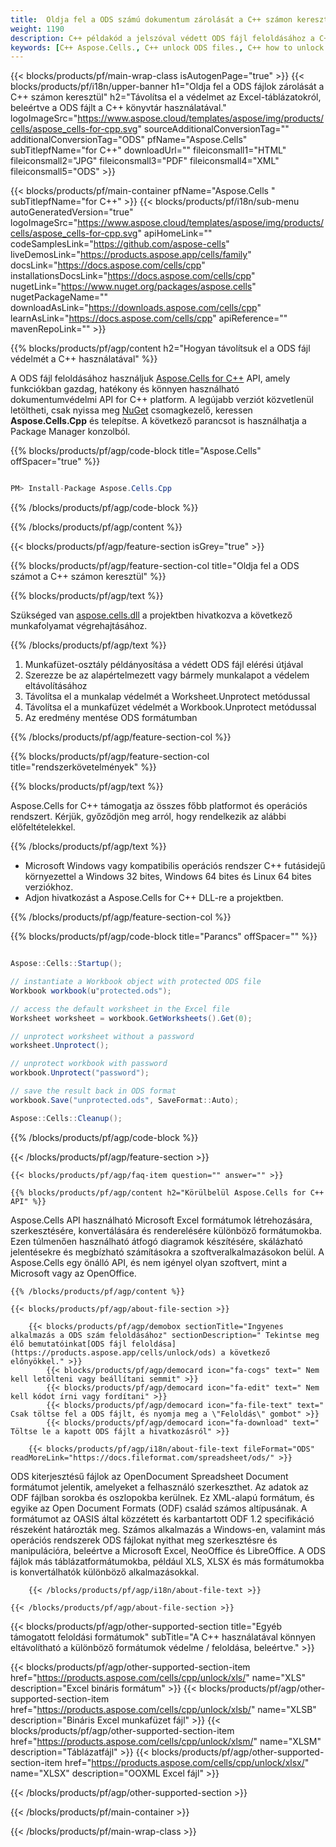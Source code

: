 ```yaml
---
title:  Oldja fel a ODS számú dokumentum zárolását a C++ számon keresztül
weight: 1190
description: C++ példakód a jelszóval védett ODS fájl feloldásához a C++ Futókörnyezet Windows 32 bites, Windows 64 bites és 64 bites Linux számára.
keywords: [C++ Aspose.Cells., C++ unlock ODS files., C++ how to unlock ODS document., C++ unprotect ODS files., remove protection from ODS files., decrypt ODS Files using C++]
---
```

{{< blocks/products/pf/main-wrap-class isAutogenPage="true" >}}
{{< blocks/products/pf/i18n/upper-banner h1="Oldja fel a ODS fájlok zárolását a C++ számon keresztül" h2="Távolítsa el a védelmet az Excel-táblázatokról, beleértve a ODS fájlt a C++ könyvtár használatával." logoImageSrc="https://www.aspose.cloud/templates/aspose/img/products/cells/aspose_cells-for-cpp.svg" sourceAdditionalConversionTag="" additionalConversionTag="ODS" pfName="Aspose.Cells" subTitlepfName="for C++" downloadUrl="" fileiconsmall1="HTML" fileiconsmall2="JPG" fileiconsmall3="PDF" fileiconsmall4="XML" fileiconsmall5="ODS" >}}

{{< blocks/products/pf/main-container pfName="Aspose.Cells " subTitlepfName="for C++" >}}
{{< blocks/products/pf/i18n/sub-menu autoGeneratedVersion="true" logoImageSrc="https://www.aspose.cloud/templates/aspose/img/products/cells/aspose_cells-for-cpp.svg" apiHomeLink="" codeSamplesLink="https://github.com/aspose-cells" liveDemosLink="https://products.aspose.app/cells/family" docsLink="https://docs.aspose.com/cells/cpp" installationsDocsLink="https://docs.aspose.com/cells/cpp" nugetLink="https://www.nuget.org/packages/aspose.cells" nugetPackageName="" downloadAsLink="https://downloads.aspose.com/cells/cpp" learnAsLink="https://docs.aspose.com/cells/cpp" apiReference="" mavenRepoLink="" >}}

{{% blocks/products/pf/agp/content h2="Hogyan távolítsuk el a ODS fájl védelmét a C++ használatával" %}}

 A ODS fájl feloldásához használjuk
 [Aspose.Cells for C++](https://products.aspose.com/cells/cpp) 
 API, amely funkciókban gazdag, hatékony és könnyen használható dokumentumvédelmi API for C++ platform. A legújabb verziót közvetlenül letöltheti, csak nyissa meg
 [NuGet](https://www.nuget.org/packages/aspose.cells) 
 csomagkezelő, keressen
 **Aspose.Cells.Cpp** 
 és telepítse. A következő parancsot is használhatja a Package Manager konzolból.

{{% blocks/products/pf/agp/code-block title="Aspose.Cells" offSpacer="true" %}}

```cs

PM> Install-Package Aspose.Cells.Cpp

```

{{% /blocks/products/pf/agp/code-block %}}

{{% /blocks/products/pf/agp/content %}}

{{< blocks/products/pf/agp/feature-section isGrey="true" >}}

{{% blocks/products/pf/agp/feature-section-col title="Oldja fel a ODS számot a C++ számon keresztül" %}}

{{% blocks/products/pf/agp/text %}}

 Szükséged van
 [aspose.cells.dll](https://downloads.aspose.com/cells/cpp) 
 a projektben hivatkozva a következő munkafolyamat végrehajtásához.

{{% /blocks/products/pf/agp/text %}}

1.  Munkafüzet-osztály példányosítása a védett ODS fájl elérési útjával
1.  Szerezze be az alapértelmezett vagy bármely munkalapot a védelem eltávolításához
1.  Távolítsa el a munkalap védelmét a Worksheet.Unprotect metódussal
1.  Távolítsa el a munkafüzet védelmét a Workbook.Unprotect metódussal
1.  Az eredmény mentése ODS formátumban

{{% /blocks/products/pf/agp/feature-section-col %}}

{{% blocks/products/pf/agp/feature-section-col title="rendszerkövetelmények" %}}

{{% blocks/products/pf/agp/text %}}

 Aspose.Cells for C++ támogatja az összes főbb platformot és operációs rendszert. Kérjük, győződjön meg arról, hogy rendelkezik az alábbi előfeltételekkel.

{{% /blocks/products/pf/agp/text %}}

-  Microsoft Windows vagy kompatibilis operációs rendszer C++ futásidejű környezettel a Windows 32 bites, Windows 64 bites és Linux 64 bites verziókhoz.
-  Adjon hivatkozást a Aspose.Cells for C++ DLL-re a projektben.

{{% /blocks/products/pf/agp/feature-section-col %}}

{{% blocks/products/pf/agp/code-block title="Parancs" offSpacer="" %}}

```cs

Aspose::Cells::Startup();

// instantiate a Workbook object with protected ODS file
Workbook workbook(u"protected.ods");

// access the default worksheet in the Excel file
Worksheet worksheet = workbook.GetWorksheets().Get(0);

// unprotect worksheet without a password
worksheet.Unprotect();

// unprotect workbook with password
workbook.Unprotect("password");

// save the result back in ODS format
workbook.Save("unprotected.ods", SaveFormat::Auto);

Aspose::Cells::Cleanup();

```

{{% /blocks/products/pf/agp/code-block %}}

{{< /blocks/products/pf/agp/feature-section >}}

    {{< blocks/products/pf/agp/faq-item question="" answer="" >}}
 

<!-- aboutfile Starts -->

    {{% blocks/products/pf/agp/content h2="Körülbelül Aspose.Cells for C++ API" %}}

 Aspose.Cells API használható Microsoft Excel formátumok létrehozására, szerkesztésére, konvertálására és renderelésére különböző formátumokba. Ezen túlmenően használható átfogó diagramok készítésére, skálázható jelentésekre és megbízható számításokra a szoftveralkalmazásokon belül. A Aspose.Cells egy önálló API, és nem igényel olyan szoftvert, mint a Microsoft vagy az OpenOffice.



    {{% /blocks/products/pf/agp/content %}}

    {{< blocks/products/pf/agp/about-file-section >}}

        {{< blocks/products/pf/agp/demobox sectionTitle="Ingyenes alkalmazás a ODS szám feloldásához" sectionDescription=" Tekintse meg élő bemutatóinkat[ODS fájl feloldása](https://products.aspose.app/cells/unlock/ods) a következő előnyökkel." >}}
            {{< blocks/products/pf/agp/democard icon="fa-cogs" text=" Nem kell letölteni vagy beállítani semmit" >}}
            {{< blocks/products/pf/agp/democard icon="fa-edit" text=" Nem kell kódot írni vagy fordítani" >}}
            {{< blocks/products/pf/agp/democard icon="fa-file-text" text=" Csak töltse fel a ODS fájlt, és nyomja meg a \"Feloldás\" gombot" >}}
            {{< blocks/products/pf/agp/democard icon="fa-download" text=" Töltse le a kapott ODS fájlt a hivatkozásról" >}}

        {{< blocks/products/pf/agp/i18n/about-file-text fileFormat="ODS" readMoreLink="https://docs.fileformat.com/spreadsheet/ods/" >}}
ODS kiterjesztésű fájlok az OpenDocument Spreadsheet Document formátumot jelentik, amelyeket a felhasználó szerkeszthet. Az adatok az ODF fájlban sorokba és oszlopokba kerülnek. Ez XML-alapú formátum, és egyike az Open Document Formats (ODF) család számos altípusának. A formátumot az OASIS által közzétett és karbantartott ODF 1.2 specifikáció részeként határozták meg. Számos alkalmazás a Windows-en, valamint más operációs rendszerek ODS fájlokat nyithat meg szerkesztésre és manipulációra, beleértve a Microsoft Excel, NeoOffice és LibreOffice. A ODS fájlok más táblázatformátumokba, például XLS, XLSX és más formátumokba is konvertálhatók különböző alkalmazásokkal.

        {{< /blocks/products/pf/agp/i18n/about-file-text >}}

    {{< /blocks/products/pf/agp/about-file-section >}}

<!-- aboutfile Ends -->

{{< blocks/products/pf/agp/other-supported-section title="Egyéb támogatott feloldási formátumok" subTitle="A C++ használatával könnyen eltávolítható a különböző formátumok védelme / feloldása, beleértve." >}}

{{< blocks/products/pf/agp/other-supported-section-item href="https://products.aspose.com/cells/cpp/unlock/xls/" name="XLS" description="Excel bináris formátum" >}}
{{< blocks/products/pf/agp/other-supported-section-item href="https://products.aspose.com/cells/cpp/unlock/xlsb/" name="XLSB" description="Bináris Excel munkafüzet fájl" >}}
{{< blocks/products/pf/agp/other-supported-section-item href="https://products.aspose.com/cells/cpp/unlock/xlsm/" name="XLSM" description="Táblázatfájl" >}}
{{< blocks/products/pf/agp/other-supported-section-item href="https://products.aspose.com/cells/cpp/unlock/xlsx/" name="XLSX" description="OOXML Excel fájl" >}}

{{< /blocks/products/pf/agp/other-supported-section >}}

{{< /blocks/products/pf/main-container >}}
    
{{< /blocks/products/pf/main-wrap-class >}}
